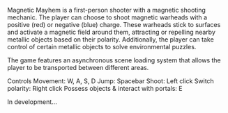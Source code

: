 Magnetic Mayhem is a first-person shooter with a magnetic shooting mechanic.
The player can choose to shoot magnetic warheads with a positive (red) or negative (blue) charge.
These warheads stick to surfaces and activate a magnetic field around them, attracting or repelling nearby metallic objects based on their polarity.
Additionally, the player can take control of certain metallic objects to solve environmental puzzles.

The game features an asynchronous scene loading system that allows the player to be transported between different areas.

Controls
Movement: W, A, S, D
Jump: Spacebar
Shoot: Left click
Switch polarity: Right click
Possess objects & interact with portals: E

In development...
